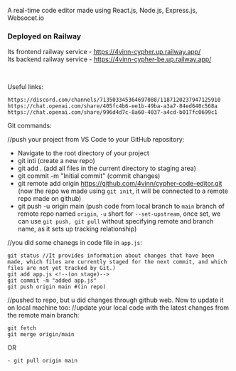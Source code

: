 A real-time code editor made using React.js, Node.js, Express.js, Websocet.io

### Deployed on Railway

Its frontend railway service - https://4vinn-cypher.up.railway.app/ <br>
Its backend railway service - https://4vinn-cypher-be.up.railway.app/ <br>

<br>


Useful links: <br>
```
https://discord.com/channels/713503345364697088/1187120237947125910 
https://chat.openai.com/share/405fc4b6-ee1b-49ba-a3a7-84ed640c568a  
https://chat.openai.com/share/996d4d7c-8a60-4037-a4cd-b017fc0699c1
```

Git commands:

//push your project from VS Code to your GitHub repository:

- Navigate to the root directory of your project
- git inti (create a new repo)
- git add . (add all files in the current directory to staging area)
- git commit -m "Initial commit" (commit changes)
- git remote add origin https://github.com/4vinn/cypher-code-editor.git (now the repo we made using ```git init```, it will be connected to a remote repo made on github)
- git push -u origin main (push code from local branch to ```main``` branch of remote repo named ```origin```, ```-u``` short for ```--set-upstream```, once set, we can use ```git push, git pull``` without specifying remote and branch name, as it sets up tracking relationship)


//you did some chanegs in code file in `app.js`:
```
git status //It provides information about changes that have been made, which files are currently staged for the next commit, and which files are not yet tracked by Git.)
git add app.js <!--(on stage)-->
git commit -m "added app.js"
git push origin main #(in repo)
```

//pushed to repo, but u did changes through github web. Now to update it on local machine too: 
//update your local code with the latest changes from the remote main branch:
```
git fetch 
git merge origin/main
```
 OR

```
- git pull origin main
```


